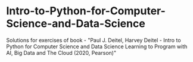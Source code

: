 # Intro-to-Python-for-Computer-Science-and-Data-Science
Solutions for exercises of book - "Paul J. Deitel, Harvey Deitel - Intro to Python for Computer Science and Data Science Learning to Program with AI, Big Data and The Cloud (2020, Pearson)"
